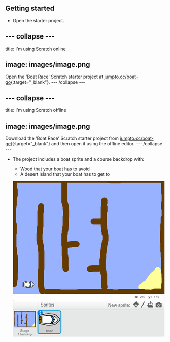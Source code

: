 ## Getting started

+ Open the starter project.

## \--- collapse \---

title: I'm using Scratch online

## image: images/image.png

Open the 'Boat Race' Scratch starter project at [jumpto.cc/boat-go](https://scratch.mit.edu/projects/63958014/#editor){:target="_blank"}. \--- /collapse \---

## \--- collapse \---

title: I'm using Scratch offline

## image: images/image.png

Download the 'Boat Race' Scratch starter project from [jumpto.cc/boat-get](http:jumpto.cc/boat-get){:target="_blank"} and then open it using the offline editor. \--- /collapse \---

+ The project includes a boat sprite and a course backdrop with:
    
    + Wood that your boat has to avoid
    + A desert island that your boat has to get to
    
    ![screenshot](images/boat-starter.png)